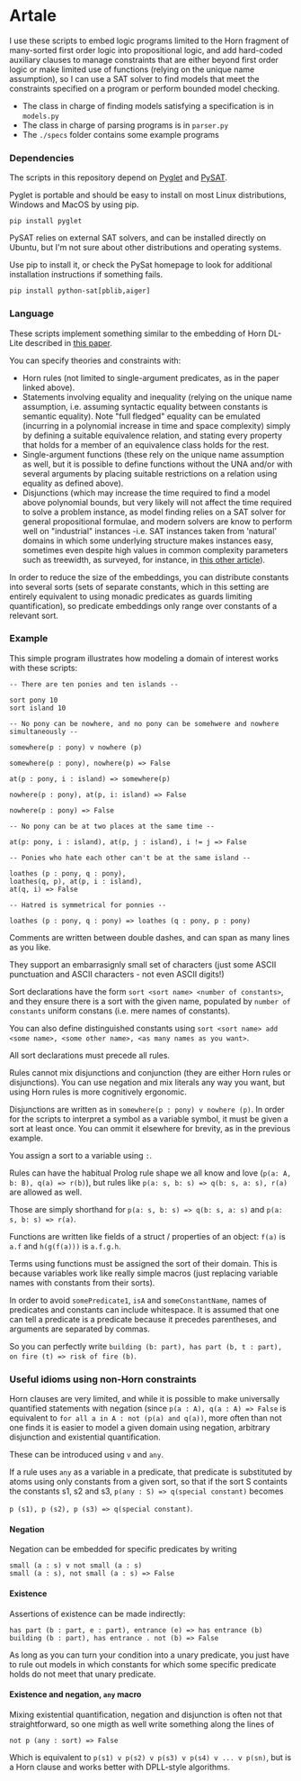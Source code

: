 # Artale

I use these scripts to embed logic programs limited to the Horn fragment of
many-sorted first order logic into propositional logic, and add
hard-coded auxiliary clauses to manage constraints that are either beyond
first order logic or make limited use of functions (relying on the unique
name assumption), so I can use a SAT solver to find models that meet the constraints
specified on a program or perform bounded model checking.

- The class in charge of finding models satisfying a specification is in `models.py` 
- The class in charge of parsing programs is in `parser.py`
- The `./specs` folder contains some example programs

### Dependencies
The scripts in this repository depend on [Pyglet](http://pyglet.org) and [PySAT](https://pysathq.github.io/). 

Pyglet is portable and should be easy to install on most Linux distributions, Windows and MacOS by using pip.

```
pip install pyglet
```

PySAT relies on external SAT solvers, and can be installed directly on Ubuntu, but I'm not sure about other distributions
and operating systems.

Use pip to install it, or check the PySat homepage to look for additional installation instructions if something fails.

```
pip install python-sat[pblib,aiger]
```

### Language

These scripts implement something similar to the embedding of Horn DL-Lite described in [this paper](https://arxiv.org/abs/1401.3487).

You can specify theories and constraints with:

- Horn rules (not limited to single-argument predicates, as in the paper linked above).
- Statements involving equality and inequality (relying on the unique name assumption, i.e. assuming syntactic equality
between constants is semantic equality). Note "full fledged" equality can be emulated (incurring in a polynomial
increase in time and space complexity) simply by defining a suitable equivalence relation, and
stating every property that holds for a member of an equivalence class holds for the rest.
- Single-argument functions (these rely on the unique name assumption as well, but it is possible to
define functions without the UNA and/or with several arguments by placing suitable restrictions on a relation using equality as
defined above).
- Disjunctions (which may increase the time required to find a model above polynomial bounds, but
very likely will not affect the time required to solve a problem instance, as model finding relies
on a SAT solver for general propositional formulae, and modern solvers are know to perform well on
"industrial" instances -i.e. SAT instances taken from 'natural' domains in which some underlying
structure makes instances easy, sometimes even despite high values in common complexity
parameters such as treewidth, as surveyed, for instance, in [this other article](https://www.microsoft.com/en-us/research/publication/treewidth-in-industrial-sat-benchmarks/)).

In order to reduce the size of the embeddings, you can distribute constants into several sorts (sets of separate constants, which in
this setting are entirely equivalent to using monadic predicates as guards limiting quantification), so predicate embeddings only
range over constants of a relevant sort.

### Example

This simple program illustrates how modeling a domain of interest works with these scripts:

```
-- There are ten ponies and ten islands --

sort pony 10
sort island 10

-- No pony can be nowhere, and no pony can be somehwere and nowhere simultaneously --

somewhere(p : pony) v nowhere (p)

somewhere(p : pony), nowhere(p) => False

at(p : pony, i : island) => somewhere(p)

nowhere(p : pony), at(p, i: island) => False

nowhere(p : pony) => False

-- No pony can be at two places at the same time --

at(p: pony, i : island), at(p, j : island), i != j => False

-- Ponies who hate each other can't be at the same island --

loathes (p : pony, q : pony),
loathes(q, p), at(p, i : island),
at(q, i) => False

-- Hatred is symmetrical for ponnies --

loathes (p : pony, q : pony) => loathes (q : pony, p : pony)
```

Comments are written between double dashes, and can span as many lines as you like.

They support an embarrasignly small set of characters (just some ASCII
punctuation and ASCII characters - not even ASCII digits!)

Sort declarations have the form `sort <sort name> <number of constants>`, and they
ensure there is a sort with the given name, populated by `number of constants` uniform constans (i.e. mere
names of constants).

You can also define distinguished constants using `sort <sort name> add <some name>, <some other name>, <as many names as you want>`.

All sort declarations must precede all rules.

Rules cannot mix disjunctions and conjunction (they are either Horn rules or disjunctions).
You can use negation and mix literals any way you want, but using Horn rules is more cognitively
ergonomic.

Disjunctions are written as in `somewhere(p : pony) v nowhere (p)`. In order for 
the scripts to interpret a symbol as a variable symbol, it must be given a sort at
least once. You can ommit it elsewhere for brevity, as in the previous example.

You assign a sort to a variable using `:`.

Rules can have the habitual Prolog rule shape we all know and love (`p(a: A, b: B), q(a) => r(b)`),
but rules like `p(a: s, b: s) => q(b: s, a: s), r(a)` are allowed as well.

Those are simply shorthand for `p(a: s, b: s) => q(b: s, a: s)` and `p(a: s, b: s) => r(a)`.

Functions are written like fields of a struct / properties of an object: `f(a)` is `a.f` and
`h(g(f(a)))` is `a.f.g.h`.

Terms using functions must be assigned the sort of their domain. This is because variables
work like really simple macros (just replacing variable names with constants from their sorts).

In order to avoid `somePredicate1`, `isA` and `someConstantName`, names of predicates and constants can include whitespace.
It is assumed that one can tell a predicate is a predicate because it precedes parentheses,
and arguments are separated by commas.

So you can perfectly write `building (b: part), has part (b, t : part), on fire (t) => risk of fire (b)`.

### Useful idioms using non-Horn constraints

Horn clauses are very limited, and while it is possible to make
universally quantified statements with negation (since `p(a : A), q(a : A) => False`
is equivalent to `for all a in A : not (p(a) and q(a))`, more often than not one
finds it is easier to model a given domain using negation, arbitrary disjunction
and existential quantification.

These can be introduced using `v` and `any`.

If a rule uses `any` as a variable in a predicate, that predicate is substituted by
atoms using only constants from a given sort, so that if the sort S containts
the constants s1, s2 and s3, `p(any : S) => q(special constant)`
becomes

`p (s1), p (s2), p (s3) => q(special constant)`.

#### Negation

Negation can be embedded for specific predicates by writing

```
small (a : s) v not small (a : s)
small (a : s), not small (a : s) => False
```

#### Existence

Assertions of existence can be made indirectly:

```
has part (b : part, e : part), entrance (e) => has entrance (b)
building (b : part), has entrance . not (b) => False
```

As long as you can turn your condition into a unary predicate, you just have to
rule out models in which constants for which some specific predicate holds do
not meet that unary predicate.

#### Existence and negation, `any` macro

Mixing existential quantification, negation and disjunction is often not that
straightforward, so one migth as well write something along the lines of

```
not p (any : sort) => False
```

Which is equivalent to `p(s1) v p(s2) v p(s3) v p(s4) v ... v p(sn)`, but is a Horn
clause and works better with DPLL-style algorithms.
